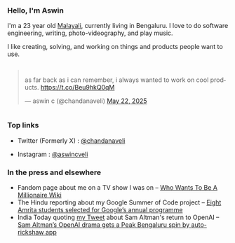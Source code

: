 ### Hello, I'm Aswin
I'm a 23 year old [Malayali](https://en.wikipedia.org/wiki/Malayali), currently living in Bengaluru. I love to do software engineering, writing, photo-videography, and play music.

I like creating, solving, and working on things and products people want to use.

<div style="display: flex; justify-content: center; width: 100%; margin: 10px 0;">
  <blockquote class="twitter-tweet" data-dnt="true" style="max-width: 550px;">
    <p lang="en" dir="ltr">as far back as i can remember, i always wanted to work on cool products. <a href="https://t.co/Beu9hkQ0qM">https://t.co/Beu9hkQ0qM</a></p>&mdash; aswin c (@chandanaveli) <a href="https://twitter.com/chandanaveli/status/1925395446895398987?ref_src=twsrc%5Etfw">May 22, 2025</a>
  </blockquote>
  <script async src="https://platform.twitter.com/widgets.js" charset="utf-8"></script>
</div>

### Top links

* Twitter (Formerly X) : [@chandanaveli](https://twitter.com/chandanaveli)

* Instagram : [@aswincveli](https://instagram.com/aswincveli)

### In the press and elsewhere
- Fandom page about me on a TV show I was on – [Who Wants To Be A Millionaire Wiki](https://millionaire.fandom.com/wiki/Aswin_and_Krishnapriya)
- The Hindu reporting about my Google Summer of Code project – [Eight Amrita students selected for Google’s annual programme](https://www.thehindu.com/news/cities/Coimbatore/eight-amrita-students-selected-for-googles-annual-programme/article35311592.ece)
- India Today quoting [my Tweet](https://x.com/chandanaveli/status/1727705540565016897?s=20) about Sam Altman's return to OpenAI – [Sam Altman’s OpenAI drama gets a Peak Bengaluru spin by auto-rickshaw app](https://www.indiatoday.in/trending-news/story/sam-altman-openai-drama-gets-a-peak-bengaluru-spin-by-namma-yatri-app-2467287-2023-11-25)

